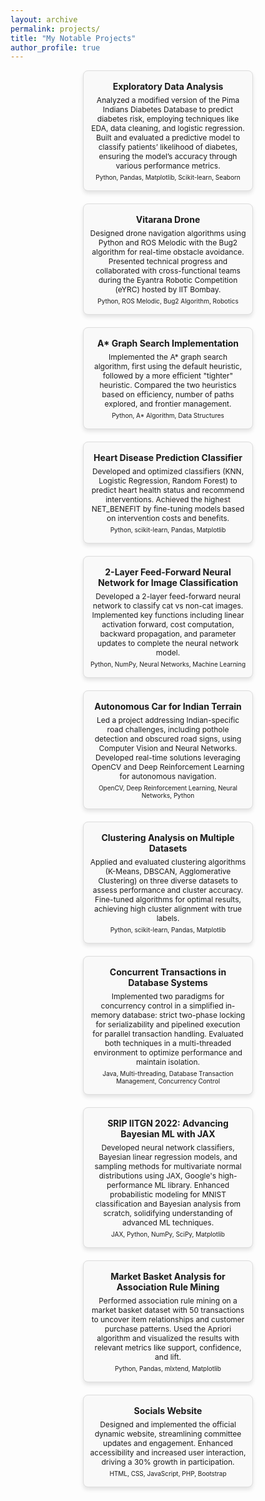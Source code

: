 ```yaml
---
layout: archive
permalink: projects/
title: "My Notable Projects"
author_profile: true
---
```


<head>
  <link rel="stylesheet" href="https://cdnjs.cloudflare.com/ajax/libs/font-awesome/5.15.4/css/all.min.css">
</head>

<style>
  .projects-container {
    display: flex;
    flex-wrap: wrap;
    gap: 20px;
    justify-content: space-evenly;
  }

  .project-card {
    background: #f9f9f9;
    border: 1px solid #ddd;
    border-radius: 8px;
    padding: 10px;  /* Reduced padding for smaller cards */
    width: 250px;  /* Reduced width for smaller cards */
    box-shadow: 0 4px 6px rgba(0, 0, 0, 0.1);
    text-align: center;
    transition: transform 0.3s ease;
  }

  .project-card:hover {
    transform: scale(1.05);
  }

  .project-card h3 {
    margin-bottom: 6px;
    margin-top: 6px;
    font-size: 14px;
  }

  .project-card p {
    font-size: 12px;  /* Smaller text for the summary */
    margin: 5px 0;
  }

  .project-card a {
    color: #181717;
    text-decoration: none;
    font-weight: bold;
    display: inline-block;
    justify-content: center;
    align-items: center;
    gap: 5px;
  }

  .project-card a:hover {
    color: #2F7F93;
  }

  .project-card i {
    font-size: 20px; /* Adjust size for the GitHub icon */
    transition: color 0.3s ease;
  }
  .project-card a:focus, .project-card a:hover {
  outline: none;  /* Remove the focus outline for a cleaner look */
}
</style>

<div class="projects-container">
  
  <div class="project-card">
    <h3>Exploratory Data Analysis</h3>
    <p>Analyzed a modified version of the Pima Indians Diabetes Database to predict diabetes risk, employing techniques like EDA, data cleaning, and logistic regression. Built and evaluated a predictive model to classify patients’ likelihood of diabetes, ensuring the model’s accuracy through various performance metrics.</p>
    <p><small>Python, Pandas, Matplotlib, Scikit-learn, Seaborn</small></p>
    <a href="https://github.com/Khushm/eda" target="_blank"><i class="fab fa-github"></i></a>
  </div>

<div class="project-card">
    <h3>Vitarana Drone</h3>
    <p>Designed drone navigation algorithms using Python and ROS Melodic with the Bug2 algorithm for real-time obstacle avoidance. Presented technical progress and collaborated with cross-functional teams during the Eyantra Robotic Competition (eYRC) hosted by IIT Bombay.</p>
    <p><small>Python, ROS Melodic, Bug2 Algorithm, Robotics</small></p>
  </div>

<div class="project-card">
    <h3>A* Graph Search Implementation</h3>
    <p>Implemented the A* graph search algorithm, first using the default heuristic, followed by a more efficient "tighter" heuristic. Compared the two heuristics based on efficiency, number of paths explored, and frontier management.</p>
    <p><small>Python, A* Algorithm, Data Structures</small></p>
    <a href="" target="_blank"><i class="fab fa-github"></i></a>
  </div>
  
<div class="project-card">
    <h3>Heart Disease Prediction Classifier</h3>
    <p>Developed and optimized classifiers (KNN, Logistic Regression, Random Forest) to predict heart health status and recommend interventions. Achieved the highest NET_BENEFIT by fine-tuning models based on intervention costs and benefits.</p>
    <p><small>Python, scikit-learn, Pandas, Matplotlib</small></p>
    <a href="https://github.com/Khushm/classification" target="_blank"><i class="fab fa-github"></i></a>
  </div>

  <div class="project-card">
    <h3>2-Layer Feed-Forward Neural Network for Image Classification</h3>
    <p>Developed a 2-layer feed-forward neural network to classify cat vs non-cat images. Implemented key functions including linear activation forward, cost computation, backward propagation, and parameter updates to complete the neural network model.</p>
    <p><small>Python, NumPy, Neural Networks, Machine Learning</small></p>
    <a href="" target="_blank"><i class="fab fa-github"></i></a>
  </div>
  
  <div class="project-card">
    <h3>Autonomous Car for Indian Terrain</h3>
    <p>Led a project addressing Indian-specific road challenges, including pothole detection and obscured road signs, using Computer Vision and Neural Networks. Developed real-time solutions leveraging OpenCV and Deep Reinforcement Learning for autonomous navigation.</p>
    <p><small>OpenCV, Deep Reinforcement Learning, Neural Networks, Python</small></p>
  </div>

  <div class="project-card">
    <h3>Clustering Analysis on Multiple Datasets</h3>
    <p>Applied and evaluated clustering algorithms (K-Means, DBSCAN, Agglomerative Clustering) on three diverse datasets to assess performance and cluster accuracy. Fine-tuned algorithms for optimal results, achieving high cluster alignment with true labels.</p>
    <p><small>Python, scikit-learn, Pandas, Matplotlib</small></p>
    <a href="https://github.com/Khushm/clustering" target="_blank"><i class="fab fa-github"></i></a>
  </div>

  <div class="project-card">
    <h3>Concurrent Transactions in Database Systems</h3>
    <p>Implemented two paradigms for concurrency control in a simplified in-memory database: strict two-phase locking for serializability and pipelined execution for parallel transaction handling. Evaluated both techniques in a multi-threaded environment to optimize performance and maintain isolation.</p>
    <p><small>Java, Multi-threading, Database Transaction Management, Concurrency Control</small></p>
    <a href="" target="_blank"><i class="fab fa-github"></i></a>
  </div>
  
  <div class="project-card">
    <h3>SRIP IITGN 2022: Advancing Bayesian ML with JAX</h3>
    <p>Developed neural network classifiers, Bayesian linear regression models, and sampling methods for multivariate normal distributions using JAX, Google's high-performance ML library. Enhanced probabilistic modeling for MNIST classification and Bayesian analysis from scratch, solidifying understanding of advanced ML techniques.</p>
    <p><small>JAX, Python, NumPy, SciPy, Matplotlib</small></p>
    <a href="https://github.com/Khushm/SRIP-IITGN-2022" target="_blank"><i class="fab fa-github"></i></a>
  </div>

<div class="project-card">
    <h3>Market Basket Analysis for Association Rule Mining</h3>
    <p>Performed association rule mining on a market basket dataset with 50 transactions to uncover item relationships and customer purchase patterns. Used the Apriori algorithm and visualized the results with relevant metrics like support, confidence, and lift.</p>
    <p><small>Python, Pandas, mlxtend, Matplotlib</small></p>
    <a href="https://github.com/Khushm/associationrules" target="_blank"><i class="fab fa-github"></i></a>
  </div>
  
  <div class="project-card">
    <h3>Socials Website</h3>
    <p>Designed and implemented the official dynamic website, streamlining committee updates and engagement. Enhanced accessibility and increased user interaction, driving a 30% growth in participation.</p>
    <p><small>HTML, CSS, JavaScript, PHP, Bootstrap</small></p>
    <a href="https://github.com/Khushm/SWD" target="_blank"><i class="fab fa-github"></i></a>
  </div>

  

  <!-- Add more project cards here -->
</div>
